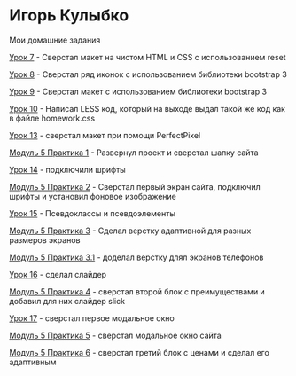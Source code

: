 # Игорь Кулыбко
Мои домашние задания 


[Урок 7](http://kulybych-web.github.io/lesson_7/index.html "Описание") - Сверстал макет на чистом HTML и CSS с использованием reset

[Урок 8](http://kulybych-web.github.io/lesson_8/index.html "Описание") - Сверстал ряд иконок с использованием библиотеки bootstrap 3

[Урок 9](http://kulybych-web.github.io/lesson_9/index.html "Описание") - Сверстал макет с использованием библиотеки bootstrap 3

[Урок 10](http://kulybych-web.github.io/lesson_10/index.html "Описание") - Написал LESS код, который на выходе выдал такой же код как в файле homework.css

[Урок 13](https://kulybych-web.github.io/lesson_13/index.html "Описание") - сверстал макет при помощи PerfectPixel

[Модуль 5 Практика 1](http://kulybych-web.github.io/practice_module5_part1/index.html "Описание") - Развернул проект и сверстал шапку сайта

[Урок 14](https://kulybych-web.github.io/fonts/index.html "Описание") - подключили шрифты

[Модуль 5 Практика 2](http://kulybych-web.github.io/practice_module5_part2/index.html "Описание") -  Cверстал первый экран сайта, подключил шрифты и установил фоновое изображение

[Урок 15](https://kulybych-web.github.io/arhiv-s-dz-15-urok/index.html "Описание") - Псевдоклассы и псевдоэлементы

[Модуль 5 Практика 3](https://kulybych-web.github.io/practice_module5_part3/index.html "Описание") - Сделал верстку адаптивной для разных размеров экранов 

[Модуль 5 Практика 3.1](https://kulybych-web.github.io/practice_module5_part3.1/index.html "Описание") - доделал верстку длял экранов телефонов

[Урок 16](https://kulybych-web.github.io/lesson_16/index.html "Описание") - сделал слайдер 

[Модуль 5 Практика 4](https://kulybych-web.github.io/practice_module5_part4/index.html "Описание") - сверстал второй блок с преимуществами и добавил для них слайдер slick

[Урок 17](https://kulybych-web.github.io/lesson_17/index.html "Описание") - сверстал первое модальное окно

[Модуль 5 Практика 5](https://kulybych-web.github.io/practice_module5_part5/index.html "Описание") - сверстал модальное окно сайта

[Модуль 5 Практика 6](https://kulybych-web.github.io/practice_module5_part6/index.html "Описание") - сверстал третий блок с ценами и сделал его адаптивным






